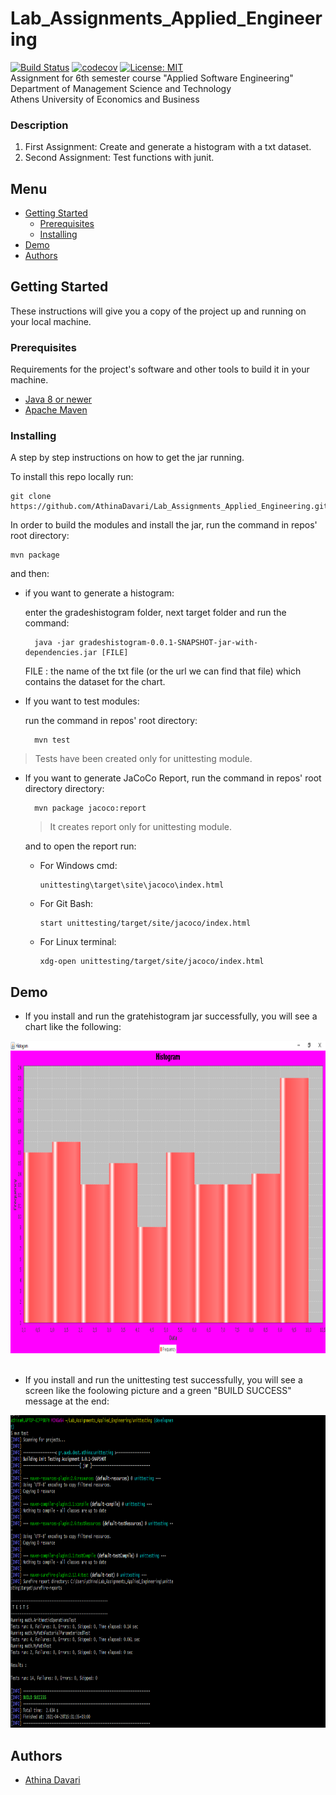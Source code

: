# Lab_Assignments_Applied_Engineering
[![Build Status](https://travis-ci.com/AthinaDavari/Lab_Assignments_Applied_Engineering.svg?token=KTnRCGLsUs8EWFmbszcX&branch=development)](https://travis-ci.com/AthinaDavari/Lab_Assignments_Applied_Engineering)
[![codecov](https://codecov.io/gh/AthinaDavari/Lab_Assignments_Applied_Engineering/branch/development/graph/badge.svg?token=Z2WKI0W2YK)](https://codecov.io/gh/AthinaDavari/Lab_Assignments_Applied_Engineering)
[![License: MIT](https://img.shields.io/badge/License-MIT-blue.svg)](https://opensource.org/licenses/MIT)\
Assignment for 6th semester course "Applied Software Engineering"\
Department of Management Science and Technology\
Athens University of Economics and Business

### Description
1. First Assignment: Create and generate a histogram with a txt dataset.
2. Second Assignment: Test functions with junit. 

## Menu
- [Getting Started](#getting-started)
    - [Prerequisites](#prerequisites)
    - [Installing](#installing)
- [Demo](#demo)
- [Authors](#authors)

## Getting Started
These instructions will give you a copy of the project up and running on
your local machine.

### Prerequisites
Requirements for the project's software and other tools to build it in your machine.
- [Java 8 or newer](https://www.java.com/en/download/manual.jsp)
- [Apache Maven](https://maven.apache.org/download.cgi)

### Installing
A step by step instructions on how to get the jar running.

To install this repo locally run:

    git clone https://github.com/AthinaDavari/Lab_Assignments_Applied_Engineering.git

In order to build the modules and install the jar, run the command in repos' root directory:
    
    mvn package

and then:
* if you want to generate a histogram:

	enter the gradeshistogram folder, next target folder and run the command:
	
	    java -jar gradeshistogram-0.0.1-SNAPSHOT-jar-with-dependencies.jar [FILE]
	
	FILE : the name of the txt file (or the url we can find that file) which contains the dataset for the chart.

* If you want to test modules:

	run the command in repos' root directory:
	    
	    mvn test  

 > Tests have been created only for unittesting module.

* If you want to generate JaCoCo Report, run the command in repos' root directory directory: 
 
        mvn package jacoco:report
     
  > It creates report only for unittesting module.
  
  and to open the report run:

   * For Windows cmd:
      
         unittesting\target\site\jacoco\index.html
           
   * For Git Bash:
   
         start unittesting/target/site/jacoco/index.html
      
   * For Linux terminal:
   
         xdg-open unittesting/target/site/jacoco/index.html

## Demo
* If you install and run the gratehistogram jar successfully, you will see a chart like the following:

<img src="media/demo.png" alt="Quarantine Activities" height="500"/>
<br/><br/>

* If you install and run the unittesting test successfully, you will see a screen like the foolowing picture and a green "BUILD SUCCESS" message at the end:

<img src="media/unittesting.png" alt="Quarantine Activities" height="500"/>

## Authors
* [Athina Davari](https://github.com/AthinaDavari) 
